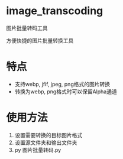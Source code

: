 # image_transcoding
图片批量转码工具

方便快捷的图片批量转换工具
# 特点
- 支持webp, jfif, jpeg, png格式的图片转换
- 转换为webp, png格式时可以保留Alpha通道
# 使用方法
1. 设置需要转换的目标图片格式
2. 设置源文件夹和输出文件夹
3. py 图片批量转码.py

